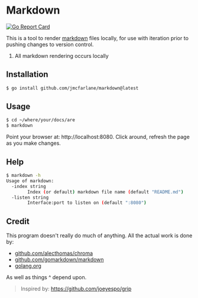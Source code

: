 # Markdown

[![Go Report Card](https://goreportcard.com/badge/jmcfarlane/markdown)](https://goreportcard.com/report/jmcfarlane/markdown)

This is a tool to render
[markdown](https://en.wikipedia.org/wiki/Markdown) files locally, for
use with iteration prior to pushing changes to version control.

1. All markdown rendering occurs locally

## Installation

```sh
$ go install github.com/jmcfarlane/markdown@latest
```

## Usage

```sh
$ cd ~/where/your/docs/are
$ markdown
```

Point your browser at: http://localhost:8080. Click around, refresh
the page as you make changes.

## Help

```sh
$ markdown -h
Usage of markdown:
  -index string
    	Index (or default) markdown file name (default "README.md")
  -listen string
    	Interface:port to listen on (default ":8080")
```

## Credit

This program doesn't really do much of anything. All the actual work
is done by:

- [github.com/alecthomas/chroma](https://github.com/alecthomas/chroma)
- [github.com/gomarkdown/markdown](https://github.com/gomarkdown/markdown)
- [golang.org](https://golang.org)

As well as things ^ depend upon.

> Inspired by: https://github.com/joeyespo/grip
